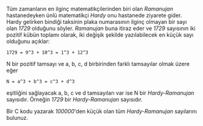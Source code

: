 Tüm zamanların en ilginç matematikçilerinden biri olan *Ramanujan* hastanedeyken ünlü matematikçi *Hardy* onu hastanede ziyarete gider. Hardy gelirken bindiği taksinin plaka numarasının ilginç olmayan bir sayı olan *1729* olduğunu söyler. *Ramanujan* buna itiraz eder ve *1729* sayısının iki pozitif kübün toplamı olarak, iki değişik şekilde yazılabilecek en küçük sayı olduğunu açıklar:

```
1729 = 9^3 + 10^3 = 1^3 + 12^3
```

N bir pozitif tamsayı ve a, b, c, d birbirinden farklı tamsayılar olmak üzere eğer

```
N = a^3 + b^3 = c^3 + d^3
```

eşitliğini sağlayacak a, b, c ve d tamsayıları var ise N bir *Hardy-Ramanujan* sayısıdır. Örneğin *1729* bir *Hardy-Ramanujan* sayısıdır.

Bir C kodu yazarak *100000*'den küçük olan tüm *Hardy-Ramanujan* sayılarını bulunuz.
